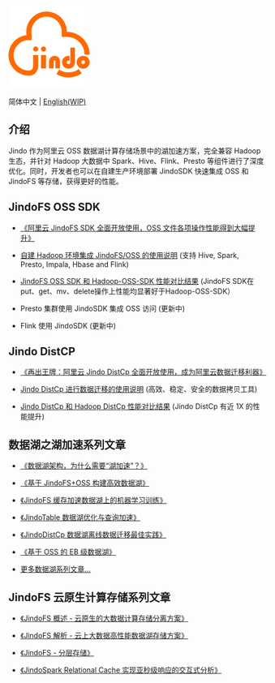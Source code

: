 

![](logo/JindoFS.png)

简体中文 | [English(WIP)](#)

## 介绍

Jindo 作为阿里云 OSS 数据湖计算存储场景中的湖加速方案，完全兼容 Hadoop 生态，并针对 Hadoop 大数据中 Spark、Hive、Flink、Presto 等组件进行了深度优化。同时，开发者也可以在自建生产环境部署 JindoSDK 快速集成 OSS 和 JindoFS 等存储，获得更好的性能。

## JindoFS OSS SDK

* [《阿里云 JindoFS SDK 全面开放使用，OSS 文件各项操作性能得到大幅提升》](https://developer.aliyun.com/article/767222)

* [自建 Hadoop 环境集成 JindoFS/OSS 的使用说明](docs/jindofs_sdk_how_to.md) (支持 Hive, Spark, Presto, Impala, Hbase and Flink)

* [JindoFS OSS SDK 和 Hadoop-OSS-SDK 性能对比结果](docs/jindofs_sdk_vs_hadoop_sdk.md) (JindoFS SDK在put、get、mv、delete操作上性能均显著好于Hadoop-OSS-SDK）

* Presto 集群使用 JindoSDK 集成 OSS 访问 (更新中)

* Flink 使用 JindoSDK (更新中)

## Jindo DistCP

* [《再出王牌：阿里云 Jindo DistCp 全面开放使用，成为阿里云数据迁移利器》](https://developer.aliyun.com/article/767803)

* [Jindo DistCp 进行数据迁移的使用说明](docs/jindo_distcp_how_to.md) (高效、稳定、安全的数据拷贝工具)

* [Jindo DistCp 和 Hadoop DistCp 性能对比结果](docs/jindo_distcp_vs_hadoop_distcp.md) (Jindo DistCp 有近 1X 的性能提升)

## 数据湖之湖加速系列文章

* [《数据湖架构，为什么需要“湖加速”？》](https://developer.aliyun.com/article/774556)

* [《基于 JindoFS+OSS 构建高效数据湖》](https://developer.aliyun.com/article/772305)

* [《JindoFS 缓存加速数据湖上的机器学习训练》](https://developer.aliyun.com/article/772307)

* [《JindoTable 数据湖优化与查询加速》](https://developer.aliyun.com/article/772311)

* [《JindoDistCp 数据湖离线数据迁移最佳实践》](https://developer.aliyun.com/article/772322)

* [《基于 OSS 的 EB 级数据湖》](https://developer.aliyun.com/article/772300)

* [更多数据湖系列文章...](https://developer.aliyun.com/group/datalakeformation)

## JindoFS 云原生计算存储系列文章

* [《JindoFS 概述 - 云原生的大数据计算存储分离方案》](https://developer.aliyun.com/article/720081)

* [《JindoFS 解析 - 云上大数据高性能数据湖存储方案》](https://developer.aliyun.com/article/720312)

* [《JindoFS - 分层存储》](https://developer.aliyun.com/article/766586)

* [《JindoSpark Relational Cache 实现亚秒级响应的交互式分析》](https://developer.aliyun.com/article/725413)

